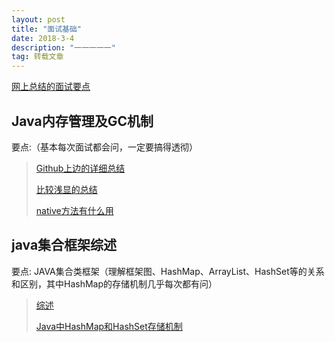 ```yaml
---
layout: post
title: "面试基础"
date: 2018-3-4 
description: "一一一一一"
tag: 转载文章
---
```

[网上总结的面试要点](http://blog.csdn.net/li2327234939/article/details/72473264)
## Java内存管理及GC机制
要点:（基本每次面试都会问，一定要搞得透彻）
> [Github上边的详细总结](https://github.com/CyC2018/Interview-Notebook/blob/master/notes/JVM.md#4-%E5%86%85%E5%AD%98%E5%88%86%E9%85%8D%E4%B8%8E%E5%9B%9E%E6%94%B6%E7%AD%96%E7%95%A5)
> 
> [比较浅显的总结](http://blog.csdn.net/suifeng3051/article/details/48292193)
> 
> [native方法有什么用](https://zhidao.baidu.com/question/540208665.html)

## java集合框架综述
要点: JAVA集合类框架（理解框架图、HashMap、ArrayList、HashSet等的关系和区别，其中HashMap的存储机制几乎每次都有问）
> [综述](https://www.cnblogs.com/xiaoxi/p/6089984.html)
> 
> [Java中HashMap和HashSet存储机制](http://blog.csdn.net/managermeng/article/details/41116847)


